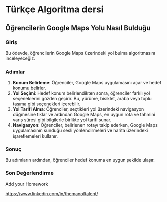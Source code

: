 # Türkçe Algoritma dersi

## Öğrencilerin Google Maps Yolu Nasıl Bulduğu

### Giriş
Bu ödevde, öğrencilerin Google Maps üzerindeki yol bulma algoritmasını inceleyeceğiz.

### Adımlar
1. **Konum Belirleme**: Öğrenciler, Google Maps uygulamasını açar ve hedef konumu belirler.
2. **Yol Seçimi**: Hedef konum belirlendikten sonra, öğrenciler farklı yol seçeneklerini gözden geçirir. Bu, yürüme, bisiklet, araba veya toplu taşıma gibi seçenekleri içerebilir.
3. **Yol Tarifi Alma**: Öğrenciler, seçtikleri yol üzerindeki navigasyon düğmesine tıklar ve ardından Google Maps, en uygun rota ve tahmini varış süresi gibi bilgilerle birlikte yol tarifi sunar.
4. **Navigasyon**: Öğrenciler, belirlenen rotayı takip ederken, Google Maps uygulamasının sunduğu sesli yönlendirmeleri ve harita üzerindeki işaretlemeleri kullanır.

### Sonuç
Bu adımların ardından, öğrenciler hedef konuma en uygun şekilde ulaşır.

### Son Değerlendirme



Add your Homework

https://www.linkedin.com/in/themanoftalent/
